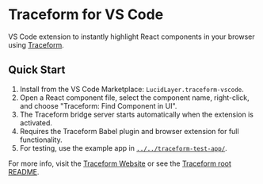 # Traceform for VS Code

VS Code extension to instantly highlight React components in your browser using [Traceform](https://traceform.framer.website/).

## Quick Start

1. Install from the VS Code Marketplace: `LucidLayer.traceform-vscode`.
2. Open a React component file, select the component name, right-click, and choose "Traceform: Find Component in UI".
3. The Traceform bridge server starts automatically when the extension is activated.
4. Requires the Traceform Babel plugin and browser extension for full functionality.
5. For testing, use the example app in [`../../traceform-test-app/`](../../traceform-test-app/README.md).

For more info, visit the [Traceform Website](https://traceform.framer.website/) or see the [Traceform root README](../../README.md).
